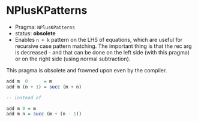 # NPlusKPatterns

- Pragma: `NPlusKPatterns`
- status: **obsolete**
- Enables `n + k` pattern on the LHS of equations, which are useful for recursive case pattern matching. The important thing is that the rec arg is decreased - and that can be done on the left side (with this pragma) or on the right side (using normal subtraction).

This pragma is obsolete and frowned upon even by the compiler.

```hs
add m  0      = m
add m (n + 1) = succ (m + n)

-- instead of

add m 0 = m
add m n = succ (m + (n - 1))
```
